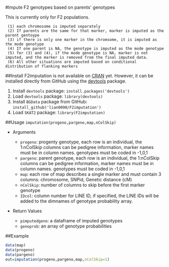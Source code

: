 #Impute F2 genotypes based on parents' genotypes

This is currently only for F2 populations.

     (1) each chromosome is imputed separately
     (2) If parents are the same for that marker, marker is imputed as the parent gentoype
     (3) if there is only one marker in the chromsome, it is imputed as the mode genotype
     (4) If one parent is NA, the genotype is imputed as the mode genotype
     (5) for (3) and (4), if the mode genotype is NA, marker is not imputed, and the marker is removed from the final imputed data.
     (6) All other situations are imputed based on conditional distribution of flanking markers

##Install
F2imputation is not available on [CRAN](http://cran.r-project.org/) yet. However, it can be installed directly from GitHub using the [devtools](https://github.com/hadley/devtools) package.

1. Install `devtools` package: `install.packages('devtools')`
2. Load `devtools` package: `library(devtools)`
3. Install `BGData` package from GitHub: `install_github('lian0090/F2imputation')`
4. Load `SKAT2` package: `library(F2imputation)`

##Usage
`imputation(progeno,pargeno,map,nColSkip)`
- Arguments
    - `progeno`: progenty genotype, each row is an individual, the 1:nColSkip columns can be pedigree information, marker names must be in column names. genotypes must be coded in -1,0,1
    - `pargeno`: parent genotype, each row is an individual, the 1:nColSkip columns can be  pedigree information, marker names must be in column names. genotypes must be coded in -1,0,1
    - `map`: each row of map describes a single marker and must contain 3 columns: chromosome, SNPid, Genetic distance (cM)
    - `nColSkip`: number of columns to skip before the first marker genotype  
    - `IDcol`: column number for LINE ID, if specified, the LINE IDs will be added to the dimnames of genotype probability array. 

- Return Values
    - `pimputedgeno`: a dataframe of imputed genotypes  
    - `genoprob`: an array of genotype probabilities

##Example
```R
data(map)
data(progeno)
data(pargeno)
out=imputation(progeno,pargeno,map,nColSkip=1)
```
